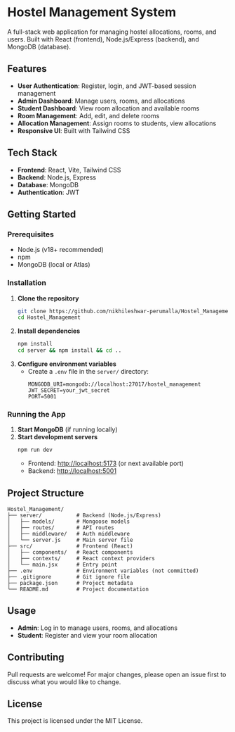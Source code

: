 # Hostel Management System

A full-stack web application for managing hostel allocations, rooms, and users. Built with React (frontend), Node.js/Express (backend), and MongoDB (database).

## Features

- **User Authentication**: Register, login, and JWT-based session management
- **Admin Dashboard**: Manage users, rooms, and allocations
- **Student Dashboard**: View room allocation and available rooms
- **Room Management**: Add, edit, and delete rooms
- **Allocation Management**: Assign rooms to students, view allocations
- **Responsive UI**: Built with Tailwind CSS

## Tech Stack

- **Frontend**: React, Vite, Tailwind CSS
- **Backend**: Node.js, Express
- **Database**: MongoDB
- **Authentication**: JWT

## Getting Started

### Prerequisites
- Node.js (v18+ recommended)
- npm
- MongoDB (local or Atlas)

### Installation
1. **Clone the repository**
   ```bash
   git clone https://github.com/nikhileshwar-perumalla/Hostel_Management.git
   cd Hostel_Management
   ```
2. **Install dependencies**
   ```bash
   npm install
   cd server && npm install && cd ..
   ```
3. **Configure environment variables**
   - Create a `.env` file in the `server/` directory:
     ```env
     MONGODB_URI=mongodb://localhost:27017/hostel_management
     JWT_SECRET=your_jwt_secret
     PORT=5001
     ```

### Running the App
1. **Start MongoDB** (if running locally)
2. **Start development servers**
   ```bash
   npm run dev
   ```
   - Frontend: [http://localhost:5173](http://localhost:5173) (or next available port)
   - Backend: [http://localhost:5001](http://localhost:5001)

## Project Structure
```
Hostel_Management/
├── server/           # Backend (Node.js/Express)
│   ├── models/       # Mongoose models
│   ├── routes/       # API routes
│   ├── middleware/   # Auth middleware
│   └── server.js     # Main server file
├── src/              # Frontend (React)
│   ├── components/   # React components
│   ├── contexts/     # React context providers
│   └── main.jsx      # Entry point
├── .env              # Environment variables (not committed)
├── .gitignore        # Git ignore file
├── package.json      # Project metadata
└── README.md         # Project documentation
```

## Usage
- **Admin**: Log in to manage users, rooms, and allocations
- **Student**: Register and view your room allocation

## Contributing
Pull requests are welcome! For major changes, please open an issue first to discuss what you would like to change.

## License
This project is licensed under the MIT License.
